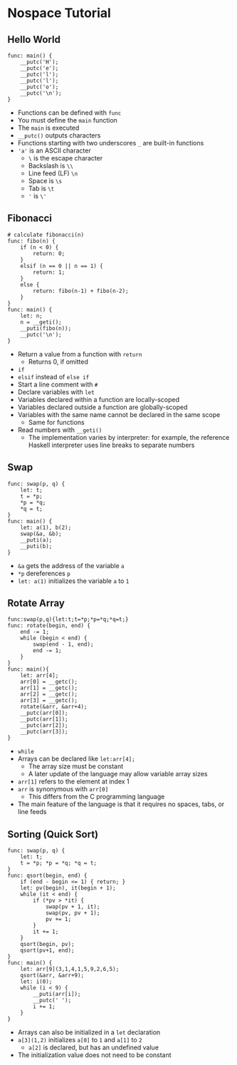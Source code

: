 # Nospace Tutorial

## Hello World

```
func: main() {
    __putc('H');
    __putc('e');
    __putc('l');
    __putc('l');
    __putc('o');
    __putc('\n');
}
```

- Functions can be defined with `func`
- You must define the `main` function
- The `main` is executed
- `__putc()` outputs characters
- Functions starting with two underscores `_` are built-in functions
- `'a'` is an ASCII character
  - `\` is the escape character
  - Backslash is `\\`
  - Line feed (LF) `\n`
  - Space is `\s`
  - Tab is `\t`
  - `'` is `\'`

## Fibonacci

```
# calculate fibonacci(n)
func: fibo(n) {
    if (n < 0) {
        return: 0;
    }
    elsif (n == 0 || n == 1) {
        return: 1;
    }
    else {
        return: fibo(n-1) + fibo(n-2);
    }
}
func: main() {
    let: n;
    n = __geti();
    __puti(fibo(n));
    __putc('\n');
}
```

- Return a value from a function with `return`
  - Returns 0, if omitted
- `if`
- `elsif` instead of `else if`
- Start a line comment with `#`
- Declare variables with `let`
- Variables declared within a function are locally-scoped
- Variables declared outside a function are globally-scoped
- Variables with the same name cannot be declared in the same scope
  - Same for functions
- Read numbers with `__geti()`
  - The implementation varies by interpreter: for example, the reference
    Haskell interpreter uses line breaks to separate numbers

## Swap

```
func: swap(p, q) {
    let: t;
    t = *p;
    *p = *q;
    *q = t;
}
func: main() {
    let: a(1), b(2);
    swap(&a, &b);
    __puti(a);
    __puti(b);
}
```

- `&a` gets the address of the variable `a`
- `*p` dereferences `p`
- `let: a(1)` initializes the variable `a` to `1`

## Rotate Array

```
func:swap(p,q){let:t;t=*p;*p=*q;*q=t;}
func: rotate(begin, end) {
    end -= 1;
    while (begin < end) {
        swap(end - 1, end);
        end -= 1;
    }
}
func: main(){
    let: arr[4];
    arr[0] = __getc();
    arr[1] = __getc();
    arr[2] = __getc();
    arr[3] = __getc();
    rotate(&arr, &arr+4);
    __putc(arr[0]);
    __putc(arr[1]);
    __putc(arr[2]);
    __putc(arr[3]);
}
```

- `while`
- Arrays can be declared like `let:arr[4];`
  - The array size must be constant
  - A later update of the language may allow variable array sizes
- `arr[1]` refers to the element at index 1
- `arr` is synonymous with `arr[0]`
  - This differs from the C programming language
- The main feature of the language is that it requires no spaces, tabs,
  or line feeds

## Sorting (Quick Sort)

```
func: swap(p, q) {
    let: t;
    t = *p; *p = *q; *q = t;
}
func: qsort(begin, end) {
    if (end - begin <= 1) { return; }
    let: pv(begin), it(begin + 1);
    while (it < end) {
        if (*pv > *it) {
            swap(pv + 1, it);
            swap(pv, pv + 1);
            pv += 1;
        }
        it += 1;
    }
    qsort(begin, pv);
    qsort(pv+1, end);
}
func: main() {
    let: arr[9](3,1,4,1,5,9,2,6,5);
    qsort(&arr, &arr+9);
    let: i(0);
    while (i < 9) {
        __puti(arr[i]);
        __putc(' ');
        i += 1;
    }
}
```

- Arrays can also be initialized in a `let` declaration
- `a[3](1,2)` initializes `a[0]` to `1` and `a[1]` to `2`
  - `a[2]` is declared, but has an undefined value
- The initialization value does not need to be constant
